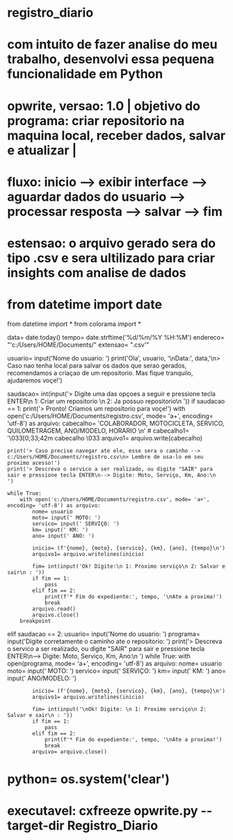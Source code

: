# registro_diario
# com intuito de fazer analise do meu trabalho, desenvolvi essa pequena funcionalidade em Python
# opwrite, versao: 1.0 | objetivo do programa: criar repositorio na maquina local, receber dados, salvar e atualizar |
# fluxo: inicio --> exibir interface --> aguardar dados do usuario --> processar resposta --> salvar --> fim
# estensao: o arquivo gerado sera do tipo .csv e sera ultilizado para criar insights com analise de dados
# from datetime import date


from datetime import *
from colorama import *

data= date.today()
tempo= date.strftime('%d/%m/%Y %H:%M')
endereco= "'c:/Users/HOME/Documents/"
extensao= ".csv'"

usuario= input('Nome do usuario: ')
print('Ola', usuario, '\nData:', data,'\n> Caso nao tenha local para salvar os dados que serao gerados, recomendamos a criaçao de um repositorio. Mas fique tranquilo, ajudaremos voçe!')

saudacao= int(input('> Digite uma das opçoes a seguir e pressione tecla ENTER\n 1: Criar um repositorio \n 2: Ja possuo repositorio\n '))
if saudacao == 1:
    print('> Pronto! Criamos um repositorio para voçe!')
    with open('c:/Users/HOME/Documents/registro.csv', mode= 'a+', encoding= 'utf-8') as arquivo:
        cabecalho= 'COLABORADOR,  MOTOCICLETA,  SERVICO,  QUILOMETRAGEM,  ANO/MODELO,  HORARIO \n'
        # cabecalho1= '\033[0;33;42m cabecalho \033
        arquivo1= arquivo.write(cabecalho)

    print('> Caso precise navegar ate ele, esse sera o caminho --> c:/Users/HOME/Documents/registro.csv\n> Lembre de usa-lo em seu proximo acesso!')
    print('> Descreva o servico a ser realizado, ou digite "SAIR" para sair e pressione tecla ENTER\n--> Digite: Moto, Serviço, Km, Ano:\n  ')

    while True:
        with open('c:/Users/HOME/Documents/registro.csv', mode= 'a+', encoding= 'utf-8') as arquivo:
            nome= usuario
            moto= input(' MOTO: ')
            servico= input(' SERVIÇO: ')
            km= input(' KM: ')
            ano= input(' ANO: ')

            inicio= (f'{nome}, {moto}, {servico}, {km}, {ano}, {tempo}\n')
            arquivo1= arquivo.writelines(inicio)

            fim= int(input('Ok! Digite:\n 1: Proximo serviço\n 2: Salvar e sair\n : '))
            if fim == 1:
                pass
            elif fim == 2:
                print(f'* Fim do expediente:', tempo, '\nAte a proxima!')
                break
            arquivo.read()
            arquivo.close()
        breakpoint

elif saudacao == 2:
    usuario= input('Nome do usuario: ')
    programa= input('Digite corretamente o caminho ate o repositorio: ')
    print('> Descreva o servico a ser realizado, ou digite "SAIR" para sair e pressione tecla ENTER\n--> Digite: Moto, Serviço, Km, Ano:\n  ')
    while True:
        with open(programa, mode= 'a+', encoding= 'utf-8') as arquivo:
            nome= usuario
            moto= input(' MOTO: ')
            servico= input(' SERVIÇO: ')
            km= input(' KM: ')
            ano= input(' ANO/MODELO: ')

            inicio= (f'{nome}, {moto}, {servico}, {km}, {ano}, {tempo}\n')
            arquivo1= arquivo.writelines(inicio)

            fim= int(input('\nOk! Digite: \n 1: Proximo serviço\n 2: Salvar e sair\n : '))
            if fim == 1:
                pass
            elif fim == 2:
                print(f'* Fim do expediente:', tempo, '\nAte a proxima!')
                break
            arquivo= arquivo.close()
            

                
# python= os.system('clear')
# executavel: cxfreeze opwrite.py --target-dir Registro_Diario

